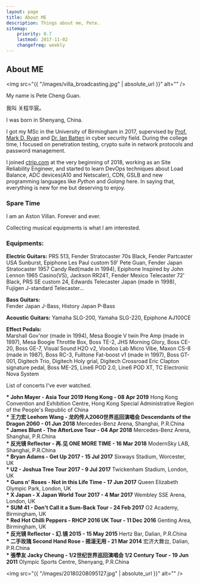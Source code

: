 ```yaml
---
layout: page
title: About ME
description: Things about me, Pete.
sitemap:
    priority: 0.7
    lastmod: 2017-11-02
    changefreq: weekly
---
```

## About ME

<span class="image left"><img src="{{ "/images/villa_broadcasting.jpg" | absolute_url }}" alt="" /></span>

My name is Pete Cheng Guan.

我叫 关程华宸。  

I was born in Shenyang, China.  

I got my MSc in the University of Birmingham in 2017, supervised by [Prof. Mark D. Ryan](https://www.cs.bham.ac.uk/~mdr/) and [Dr. Ian Batten](https://www.batten.eu.org/~igb/) in cyber security field. During the college time, I focused on penetration testing, crypto suite in network protocols and password management.

I joined [ctrip.com](http://ctrip.com/) at the very beginning of 2018, working as an Site Reliability Engineer, and started to learn DevOps techniques about Load Balance, ADC devices(A10 and Netscaler), CDN, GSLB and new programming languages like <i>Python</i> and <i>Golang</i> here. In saying that, everything is new for me but deserving to enjoy.



### Spare Time

I am an Aston Villan. Forever and ever.

Collecting musical equipments is what I am interested.


<div class="box">
  <p>
  <h3>Equipments:</h3>

  <b>Electric Guitars:</b>
  PRS 513, Fender Stratocaster 70s Black, Fender Partcaster USA Sunburst, Epiphone Les Paul custom 59' Pete Guan, Fender Japan Stratocaster 1957 Candy Red(made in 1994),
  Epiphone Inspired by John Lennon 1965 Casino(VS), Jackson RR24T, Fender Mexico Telecaster 72' Black, PRS SE custom 24, Edwards Telecaster Japan (made in 1998), Fujigen J-standard Telecaster...  <br>

  <b>Bass Guitars:</b>  
  Fender Japan J-Bass, History Japan P-Bass <br>

  <b>Acoustic Guitars:</b>
  Yamaha SLG-200, Yamaha SLG-220, Epiphone AJ100CE  <br>

  <b>Effect Pedals:</b>  
  Marshall Gov'nor (made in 1994), Mesa Boogie V twin Pre Amp (made in 1997), Mesa Boogie Throttle Box, Boss TE-2, JHS Morning Glory, Boss CE-20, Boss GE-7, Visual Sound H2O v2, Voodoo Lab Micro Vibe, Maxon CS-8 (made in 1987), Boss RC-3, Fulltone Fat-boost v1 (made in 1997), Boss GT-001, Digitech Trio, Digitech Holy grial, Digitech Crossroad Eric Clapton signature pedal, Boss ME-25, Line6 POD 2.0, Line6 POD XT, TC Electronic Nova System  <br>


  </p>
</div>

List of concerts I've ever watched.

<div class="box">
  <p>
  <b>* John Mayer - Asia Tour 2019 Hong Kong - 08 Apr 2019</b>     Hong Kong Convention and Exhibition Centre, Hong Kong Special Administrative Region of the People's Republic of China<br>
  <b>* 王力宏 Leehom Wang - 龙的传人2060世界巡回演唱会 Descendants of the Dragon 2060 - 01 Jun 2018</b>     Mercedes-Benz Arena, Shanghai, P.R.China<br>
  <b>* James Blunt - The AfterLove Tour - 04 Apr 2018</b>     Mercedes-Benz Arena, Shanghai, P.R.China<br>
  <b>* 反光镜 Reflector - 再.见 ONE MORE TIME - 16 Mar 2018</b>     ModernSky LAB, Shanghai, P.R.China<br>
  <b>* Bryan Adams - Get Up 2017 - 15 Jul 2017</b>     Sixways Stadium, Worcester, UK<br>
  <b>* U2 - Joshua Tree Tour 2017 - 9 Jul 2017</b>     Twickenham Stadium, London, UK<br>
  <b>* Guns n' Roses - Not in this Life Time - 17 Jun 2017</b>     Queen Elizabeth Olympic Park, London, UK<br>
  <b>* X Japan - X Japan World Tour 2017 - 4 Mar 2017</b>     Wembley SSE Arena, London, UK<br>
  <b>* SUM 41 - Don't Call it a Sum-Back Tour - 24 Feb 2017</b>     O2 Academy, Birmingham, UK<br>
  <b>* Red Hot Chilli Peppers - RHCP 2016 UK Tour - 11 Dec 2016</b>     Genting Area, Birmingham, UK<br>
  <b>* 反光镜 Reflector - 幻.镜 2015 - 15 May 2015</b>     Hertz Bar, Dalian, P.R.China<br>
  <b>* 二手玫瑰 Second Hand Rose - 摇滚无用 - 21 Mar 2014</b>     宏济大舞台, Dalian, P.R.China<br>
  <b>* 張學友 Jacky Cheung - 1/2世纪世界巡回演唱会 1/2 Century Tour - 19 Jun 2011</b>     Olympic Sports Centre, Shenyang, P.R.China<br>
  </p>
</div>

<span class="image left"><img src="{{ "/images/20180208095127.jpg" | absolute_url }}" alt="" /></span>
